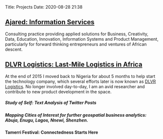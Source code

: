 Title: Projects
Date: 2020-08-28 21:38


## [Ajared: Information Services](http://www.ajared.ng)
Consulting practice providing applied solutions for Business, Creativity, Data, Education, Innovation, Information Systems and Product Management, particularly for forward thinking entrepreneurs and ventures of African descent.

## [DLVR Logistics: Last-Mile Logistics in Africa](http://www.dlvr.ng)
At the end of 2015 I moved back to Nigeria for about 5 months to help start the technology company, which several efforts later is now known as [DLVR Logistics](https://www.dlvr.ng). No longer involved day-to-day, I am an avid researcher and contribute to new product development in the space.

##### Study of Self: Text Analysis of Twitter Posts
##### Mapping Cities of Interest for further geospatial business analytics: Abuja, Enugu, Lagos, Nnewi, Shenzhen.
#### Tamerri Festival: Connectedness Starts Here

